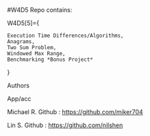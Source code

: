 #W4D5 Repo contains:


W4D5[5]={

    Execution Time Differences/Algorithms,
    Anagrams,
    Two Sum Problem,
    Windowed Max Range,
    Benchmarking *Bonus Project*


}

Authors

App/acc

Michael R. Github : https://github.com/miker704

Lin S. Github : https://github.com/nilshen



